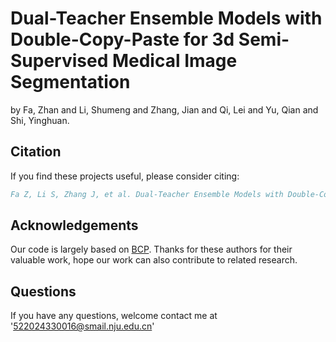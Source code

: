 # Dual-Teacher Ensemble Models with Double-Copy-Paste for 3d Semi-Supervised Medical Image Segmentation
by Fa, Zhan and Li, Shumeng and Zhang, Jian and Qi, Lei and Yu, Qian and Shi, Yinghuan.


## Citation

If you find these projects useful, please consider citing:

```bibtex
Fa Z, Li S, Zhang J, et al. Dual-Teacher Ensemble Models with Double-Copy-Paste for 3D Semi-Supervised Medical Image Segmentation[J]. arXiv preprint arXiv:2410.11509, 2024.
```

## Acknowledgements
Our code is largely based on [BCP](https://github.com/DeepMed-Lab-ECNU/BCP). Thanks for these authors for their valuable work, hope our work can also contribute to related research.

## Questions
If you have any questions, welcome contact me at '522024330016@smail.nju.edu.cn'



